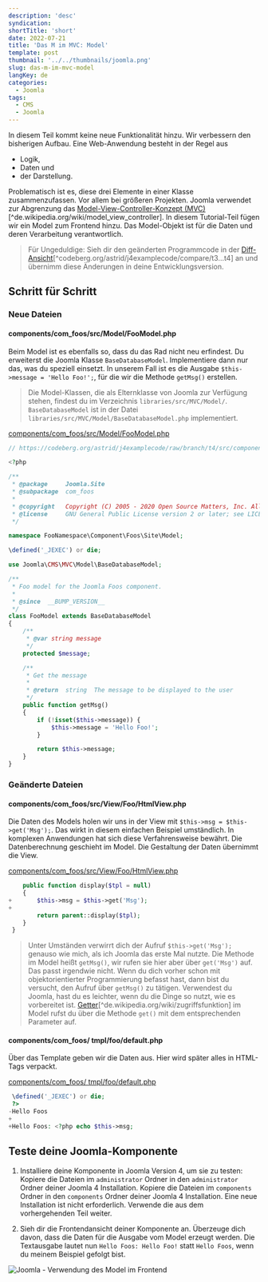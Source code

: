 ```yaml
---
description: 'desc'
syndication:
shortTitle: 'short'
date: 2022-07-21
title: 'Das M im MVC: Model'
template: post
thumbnail: '../../thumbnails/joomla.png'
slug: das-m-im-mvc-model
langKey: de
categories:
  - Joomla
tags:
  - CMS
  - Joomla
---
```


In diesem Teil kommt keine neue Funktionalität hinzu. Wir verbessern den bisherigen Aufbau. Eine Web-Anwendung besteht in der Regel aus

- Logik,
- Daten und
- der Darstellung.<!-- \index{Model-View-Controller} -->

Problematisch ist es, diese drei Elemente in einer Klasse zusammenzufassen. Vor allem bei größeren Projekten. Joomla verwendet zur Abgrenzung das [Model-View-Controller-Konzept (MVC)](https://de.wikipedia.org/wiki/Model_View_Controller)[^de.wikipedia.org/wiki/model_view_controller]. In diesem Tutorial-Teil fügen wir ein Model zum Frontend hinzu. Das Model-Objekt ist für die Daten und deren Verarbeitung verantwortlich.

> Für Ungeduldige: Sieh dir den geänderten Programmcode in der [Diff-Ansicht](https://codeberg.org/astrid/j4examplecode/compare/t3...t4)[^codeberg.org/astrid/j4examplecode/compare/t3...t4] an und übernimm diese Änderungen in deine Entwicklungsversion.

## Schritt für Schritt

### Neue Dateien

<!-- prettier-ignore -->
#### components/com\_foos/src/Model/FooModel.php

Beim Model ist es ebenfalls so, dass du das Rad nicht neu erfindest. Du erweiterst die Joomla Klasse `BaseDatabaseModel`. Implementiere dann nur das, was du speziell einsetzt. In unserem Fall ist es die Ausgabe `$this->message = 'Hello Foo!';`, für die wir die Methode `getMsg()` erstellen.

> Die Model-Klassen, die als Elternklasse von Joomla zur Verfügung stehen, findest du im Verzeichnis `libraries/src/MVC/Model/`. `BaseDatabaseModel` ist in der Datei `libraries/src/MVC/Model/BaseDatabaseModel.php` implementiert.

[components/com_foos/src/Model/FooModel.php](https://codeberg.org/astrid/j4examplecode/src/branch/t4/src/components/com_foos/src/Model/FooModel.php)

```php {numberLines: -2}
// https://codeberg.org/astrid/j4examplecode/raw/branch/t4/src/components/com_foos/src/Model/FooModel.php

<?php

/**
 * @package     Joomla.Site
 * @subpackage  com_foos
 *
 * @copyright   Copyright (C) 2005 - 2020 Open Source Matters, Inc. All rights reserved.
 * @license     GNU General Public License version 2 or later; see LICENSE.txt
 */

namespace FooNamespace\Component\Foos\Site\Model;

\defined('_JEXEC') or die;

use Joomla\CMS\MVC\Model\BaseDatabaseModel;

/**
 * Foo model for the Joomla Foos component.
 *
 * @since  __BUMP_VERSION__
 */
class FooModel extends BaseDatabaseModel
{
	/**
	 * @var string message
	 */
	protected $message;

	/**
	 * Get the message
	 *
	 * @return  string  The message to be displayed to the user
	 */
	public function getMsg()
	{
		if (!isset($this->message)) {
			$this->message = 'Hello Foo!';
		}

		return $this->message;
	}
}

```

### Geänderte Dateien

<!-- prettier-ignore -->
#### components/com\_foos/src/View/Foo/HtmlView.php

Die Daten des Models holen wir uns in der View mit `$this->msg = $this->get('Msg');`. Das wirkt in diesem einfachen Beispiel umständlich. In komplexen Anwendungen hat sich diese Verfahrensweise bewährt. Die Datenberechnung geschieht im Model. Die Gestaltung der Daten übernimmt die View.

[components/com_foos/src/View/Foo/HtmlView.php](https://codeberg.org/astrid/j4examplecode/src/branch/t4/src/components/com_foos/src/View/Foo/HtmlView.php)

```php {diff}
 	public function display($tpl = null)
 	{
+		$this->msg = $this->get('Msg');
+
 		return parent::display($tpl);
 	}
 }

```

> Unter Umständen verwirrt dich der Aufruf `$this->get('Msg');` genauso wie mich, als ich Joomla das erste Mal nutzte. Die Methode im Model heißt `getMsg()`, wir rufen sie hier aber über `get('Msg')` auf. Das passt irgendwie nicht. Wenn du dich vorher schon mit objektorientierter Programmierung befasst hast, dann bist du versucht, den Aufruf über `getMsg()` zu tätigen. Verwendest du Joomla, hast du es leichter, wenn du die Dinge so nutzt, wie es vorbereitet ist. [Getter](https://de.wikipedia.org/w/index.php?title=Zugriffsfunktion&oldid=196247734)[^de.wikipedia.org/wiki/zugriffsfunktion] im Model rufst du über die Methode `get()` mit dem entsprechenden Parameter auf.

<!-- prettier-ignore -->
#### components/com\_foos/ tmpl/foo/default.php

Über das Template geben wir die Daten aus. Hier wird später alles in HTML-Tags verpackt.

[components/com_foos/ tmpl/foo/default.php](https://codeberg.org/astrid/j4examplecode/src/branch/t4/src/components/com_foos/tmpl/foo/default.php)

```php {diff}
 \defined('_JEXEC') or die;
 ?>
-Hello Foos
+
+Hello Foos: <?php echo $this->msg;

```

## Teste deine Joomla-Komponente

1. Installiere deine Komponente in Joomla Version 4, um sie zu testen: Kopiere die Dateien im `administrator` Ordner in den `administrator` Ordner deiner Joomla 4 Installation. Kopiere die Dateien im `components` Ordner in den `components` Ordner deiner Joomla 4 Installation. Eine neue Installation ist nicht erforderlich. Verwende die aus dem vorhergehenden Teil weiter.

2. Sieh dir die Frontendansicht deiner Komponente an. Überzeuge dich davon, dass die Daten für die Ausgabe vom Model erzeugt werden. Die Textausgabe lautet nun `Hello Foos: Hello Foo!` statt `Hello Foos`, wenn du meinem Beispiel gefolgt bist.

![Joomla - Verwendung des Model im Frontend](/images/j4x5x1.png)
<img src="https://vg08.met.vgwort.de/na/5edb5ab163424dbf8f3f773464101cd3" width="1" height="1" alt="">
